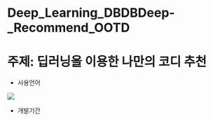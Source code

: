 # Deep_Learning_DBDBDeep-_Recommend_OOTD
# 주제: 딥러닝을 이용한 나만의 코디 추천

- 사용언어

<img src="https://img.shields.io/badge/Python-3766AB?style=flat-square&logo=Python&logoColor=white"/></a> 

- 개발기간
